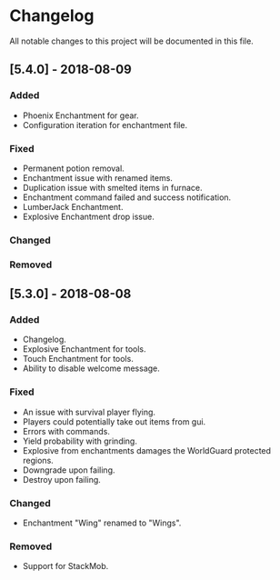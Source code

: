 # Changelog
All notable changes to this project will be documented in this file.

## [5.4.0] - 2018-08-09
### Added
- Phoenix Enchantment for gear.
- Configuration iteration for enchantment file.

### Fixed
- Permanent potion removal.
- Enchantment issue with renamed items.
- Duplication issue with smelted items in furnace.
- Enchantment command failed and success notification.
- LumberJack Enchantment.
- Explosive Enchantment drop issue.
### Changed

### Removed


## [5.3.0] - 2018-08-08
### Added
- Changelog.
- Explosive Enchantment for tools.
- Touch Enchantment for tools.
- Ability to disable welcome message.

### Fixed
- An issue with survival player flying.
- Players could potentially take out items from gui.
- Errors with commands.
- Yield probability with grinding.
- Explosive from enchantments damages the WorldGuard protected regions.
- Downgrade upon failing.
- Destroy upon failing.

### Changed
- Enchantment "Wing" renamed to "Wings".

### Removed
- Support for StackMob.
